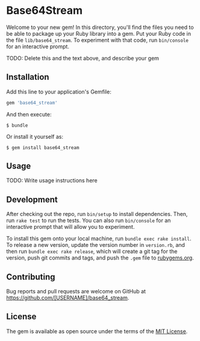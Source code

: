 # Base64Stream

Welcome to your new gem! In this directory, you'll find the files you need to be able to package up your Ruby library into a gem. Put your Ruby code in the file `lib/base64_stream`. To experiment with that code, run `bin/console` for an interactive prompt.

TODO: Delete this and the text above, and describe your gem

## Installation

Add this line to your application's Gemfile:

```ruby
gem 'base64_stream'
```

And then execute:

    $ bundle

Or install it yourself as:

    $ gem install base64_stream

## Usage

TODO: Write usage instructions here

## Development

After checking out the repo, run `bin/setup` to install dependencies. Then, run `rake test` to run the tests. You can also run `bin/console` for an interactive prompt that will allow you to experiment.

To install this gem onto your local machine, run `bundle exec rake install`. To release a new version, update the version number in `version.rb`, and then run `bundle exec rake release`, which will create a git tag for the version, push git commits and tags, and push the `.gem` file to [rubygems.org](https://rubygems.org).

## Contributing

Bug reports and pull requests are welcome on GitHub at https://github.com/[USERNAME]/base64_stream.


## License

The gem is available as open source under the terms of the [MIT License](http://opensource.org/licenses/MIT).

